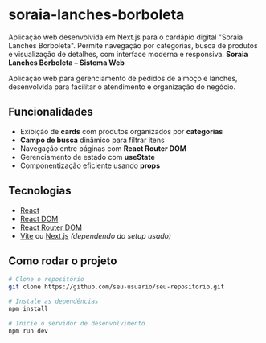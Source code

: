 # soraia-lanches-borboleta
Aplicação web desenvolvida em Next.js para o cardápio digital "Soraia Lanches Borboleta". Permite navegação por categorias, busca de produtos e visualização de detalhes, com interface moderna e responsiva.
**Soraia Lanches Borboleta – Sistema Web**

Aplicação web para gerenciamento de pedidos de almoço e lanches, desenvolvida para facilitar o atendimento e organização do negócio.

## Funcionalidades
- Exibição de **cards** com produtos organizados por **categorias**
- **Campo de busca** dinâmico para filtrar itens
- Navegação entre páginas com **React Router DOM**
- Gerenciamento de estado com **useState**
- Componentização eficiente usando **props**

## Tecnologias
- [React](https://reactjs.org/)
- [React DOM](https://reactjs.org/docs/react-dom.html)
- [React Router DOM](https://reactrouter.com/)
- [Vite](https://vitejs.dev/) ou [Next.js](https://nextjs.org/) *(dependendo do setup usado)*

## Como rodar o projeto
```bash
# Clone o repositório
git clone https://github.com/seu-usuario/seu-repositorio.git

# Instale as dependências
npm install

# Inicie o servidor de desenvolvimento
npm run dev
